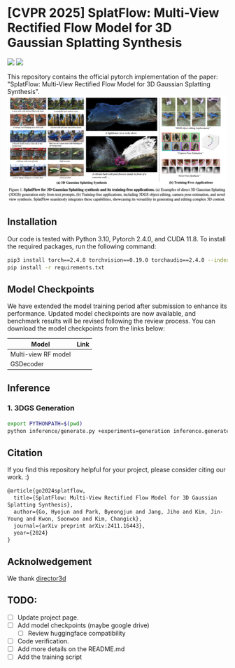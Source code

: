 # [CVPR 2025] SplatFlow: Multi-View Rectified Flow Model for 3D Gaussian Splatting Synthesis


<a href="https://arxiv.org/abs/2411.16443"><img src="https://img.shields.io/badge/arXiv-2411.16443-b31b1b.svg"></a>
<a href="https://gohyojun15.github.io/SplatFlow/"><img src="https://img.shields.io/badge/Project%20Page-online-brightgreen"></a>
<!-- <a href="https://huggingface.co/spaces/byeongjun-park/HarmonyView"><img src="https://img.shields.io/badge/Live%20Demo-online-brightgreen"></a> -->

This repository contains the official pytorch implementation of the paper: "SplatFlow: Multi-View Rectified Flow Model for 3D Gaussian Splatting Synthesis". 
![teaser](asset/teasure_figure.png)


## Installation
Our code is tested with Python 3.10, Pytorch 2.4.0, and CUDA 11.8. To install the required packages, run the following command:
```bash
pip3 install torch==2.4.0 torchvision==0.19.0 torchaudio==2.4.0 --index-url https://download.pytorch.org/whl/cu118
pip install -r requirements.txt
```

## Model Checkpoints
We have extended the model training period after submission to enhance its performance. Updated model checkpoints are now available, and benchmark results will be revised following the review process. You can download the model checkpoints from the links below:

| Model               | Link |
| ------------------- | ---- |
| Multi-view RF model |      |
| GSDecoder           |      |

## Inference
### 1. 3DGS Generation

```bash
export PYTHONPATH=$(pwd)
python inference/generate.py +experiments=generation inference.generate.prompt="Your prompt here"
```


## Citation
If you find this repository helpful for your project, please consider citing our work. :)
```
@article{go2024splatflow,
  title={SplatFlow: Multi-View Rectified Flow Model for 3D Gaussian Splatting Synthesis},
  author={Go, Hyojun and Park, Byeongjun and Jang, Jiho and Kim, Jin-Young and Kwon, Soonwoo and Kim, Changick},
  journal={arXiv preprint arXiv:2411.16443},
  year={2024}
}
```

## Acknolwedgement
We thank [director3d](https://github.com/imlixinyang/Director3D)


## TODO:
- [ ] Update project page.
- [ ] Add model checkpoints (maybe google drive)
  - [ ] Review huggingface compatibility 
- [ ] Code verification.
- [ ] Add more details on the README.md
- [ ] Add the training script
